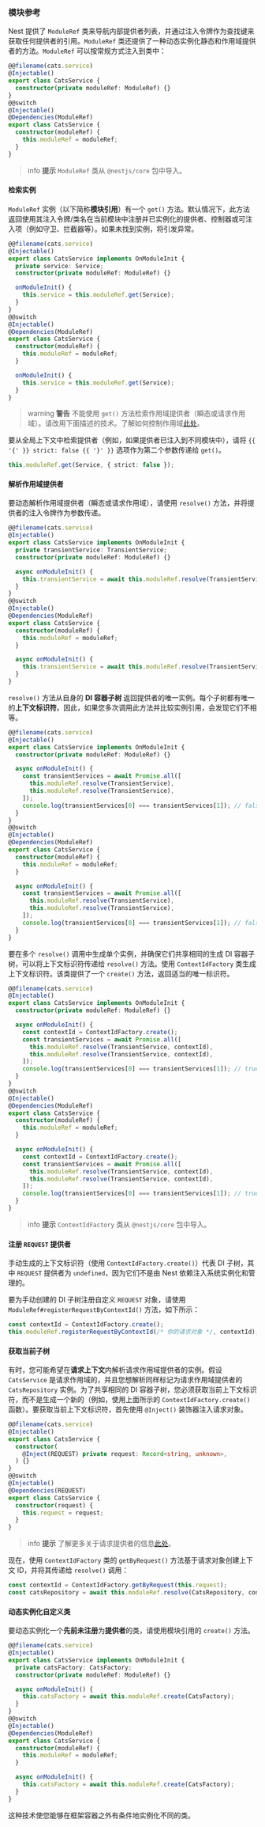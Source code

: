 ### 模块参考

Nest 提供了 `ModuleRef` 类来导航内部提供者列表，并通过注入令牌作为查找键来获取任何提供者的引用。`ModuleRef` 类还提供了一种动态实例化静态和作用域提供者的方法。`ModuleRef` 可以按常规方式注入到类中：

```typescript
@@filename(cats.service)
@Injectable()
export class CatsService {
  constructor(private moduleRef: ModuleRef) {}
}
@@switch
@Injectable()
@Dependencies(ModuleRef)
export class CatsService {
  constructor(moduleRef) {
    this.moduleRef = moduleRef;
  }
}
```

> info **提示** `ModuleRef` 类从 `@nestjs/core` 包中导入。

#### 检索实例

`ModuleRef` 实例（以下简称**模块引用**）有一个 `get()` 方法。默认情况下，此方法返回使用其注入令牌/类名在当前模块中注册并已实例化的提供者、控制器或可注入项（例如守卫、拦截器等）。如果未找到实例，将引发异常。

```typescript
@@filename(cats.service)
@Injectable()
export class CatsService implements OnModuleInit {
  private service: Service;
  constructor(private moduleRef: ModuleRef) {}

  onModuleInit() {
    this.service = this.moduleRef.get(Service);
  }
}
@@switch
@Injectable()
@Dependencies(ModuleRef)
export class CatsService {
  constructor(moduleRef) {
    this.moduleRef = moduleRef;
  }

  onModuleInit() {
    this.service = this.moduleRef.get(Service);
  }
}
```

> warning **警告** 不能使用 `get()` 方法检索作用域提供者（瞬态或请求作用域）。请改用下面描述的技术。了解如何控制作用域[此处](/fundamentals/injection-scopes)。

要从全局上下文中检索提供者（例如，如果提供者已注入到不同模块中），请将 `{{ '{' }} strict: false {{ '}' }}` 选项作为第二个参数传递给 `get()`。

```typescript
this.moduleRef.get(Service, { strict: false });
```

#### 解析作用域提供者

要动态解析作用域提供者（瞬态或请求作用域），请使用 `resolve()` 方法，并将提供者的注入令牌作为参数传递。

```typescript
@@filename(cats.service)
@Injectable()
export class CatsService implements OnModuleInit {
  private transientService: TransientService;
  constructor(private moduleRef: ModuleRef) {}

  async onModuleInit() {
    this.transientService = await this.moduleRef.resolve(TransientService);
  }
}
@@switch
@Injectable()
@Dependencies(ModuleRef)
export class CatsService {
  constructor(moduleRef) {
    this.moduleRef = moduleRef;
  }

  async onModuleInit() {
    this.transientService = await this.moduleRef.resolve(TransientService);
  }
}
```

`resolve()` 方法从自身的 **DI 容器子树** 返回提供者的唯一实例。每个子树都有唯一的**上下文标识符**。因此，如果您多次调用此方法并比较实例引用，会发现它们不相等。

```typescript
@@filename(cats.service)
@Injectable()
export class CatsService implements OnModuleInit {
  constructor(private moduleRef: ModuleRef) {}

  async onModuleInit() {
    const transientServices = await Promise.all([
      this.moduleRef.resolve(TransientService),
      this.moduleRef.resolve(TransientService),
    ]);
    console.log(transientServices[0] === transientServices[1]); // false
  }
}
@@switch
@Injectable()
@Dependencies(ModuleRef)
export class CatsService {
  constructor(moduleRef) {
    this.moduleRef = moduleRef;
  }

  async onModuleInit() {
    const transientServices = await Promise.all([
      this.moduleRef.resolve(TransientService),
      this.moduleRef.resolve(TransientService),
    ]);
    console.log(transientServices[0] === transientServices[1]); // false
  }
}
```

要在多个 `resolve()` 调用中生成单个实例，并确保它们共享相同的生成 DI 容器子树，可以将上下文标识符传递给 `resolve()` 方法。使用 `ContextIdFactory` 类生成上下文标识符。该类提供了一个 `create()` 方法，返回适当的唯一标识符。

```typescript
@@filename(cats.service)
@Injectable()
export class CatsService implements OnModuleInit {
  constructor(private moduleRef: ModuleRef) {}

  async onModuleInit() {
    const contextId = ContextIdFactory.create();
    const transientServices = await Promise.all([
      this.moduleRef.resolve(TransientService, contextId),
      this.moduleRef.resolve(TransientService, contextId),
    ]);
    console.log(transientServices[0] === transientServices[1]); // true
  }
}
@@switch
@Injectable()
@Dependencies(ModuleRef)
export class CatsService {
  constructor(moduleRef) {
    this.moduleRef = moduleRef;
  }

  async onModuleInit() {
    const contextId = ContextIdFactory.create();
    const transientServices = await Promise.all([
      this.moduleRef.resolve(TransientService, contextId),
      this.moduleRef.resolve(TransientService, contextId),
    ]);
    console.log(transientServices[0] === transientServices[1]); // true
  }
}
```

> info **提示** `ContextIdFactory` 类从 `@nestjs/core` 包中导入。

#### 注册 `REQUEST` 提供者

手动生成的上下文标识符（使用 `ContextIdFactory.create()`）代表 DI 子树，其中 `REQUEST` 提供者为 `undefined`，因为它们不是由 Nest 依赖注入系统实例化和管理的。

要为手动创建的 DI 子树注册自定义 `REQUEST` 对象，请使用 `ModuleRef#registerRequestByContextId()` 方法，如下所示：

```typescript
const contextId = ContextIdFactory.create();
this.moduleRef.registerRequestByContextId(/* 你的请求对象 */, contextId);
```

#### 获取当前子树

有时，您可能希望在**请求上下文**内解析请求作用域提供者的实例。假设 `CatsService` 是请求作用域的，并且您想解析同样标记为请求作用域提供者的 `CatsRepository` 实例。为了共享相同的 DI 容器子树，您必须获取当前上下文标识符，而不是生成一个新的（例如，使用上面所示的 `ContextIdFactory.create()` 函数）。要获取当前上下文标识符，首先使用 `@Inject()` 装饰器注入请求对象。

```typescript
@@filename(cats.service)
@Injectable()
export class CatsService {
  constructor(
    @Inject(REQUEST) private request: Record<string, unknown>,
  ) {}
}
@@switch
@Injectable()
@Dependencies(REQUEST)
export class CatsService {
  constructor(request) {
    this.request = request;
  }
}
```

> info **提示** 了解更多关于请求提供者的信息[此处](https://docs.nestjs.com/fundamentals/injection-scopes#request-provider)。

现在，使用 `ContextIdFactory` 类的 `getByRequest()` 方法基于请求对象创建上下文 ID，并将其传递给 `resolve()` 调用：

```typescript
const contextId = ContextIdFactory.getByRequest(this.request);
const catsRepository = await this.moduleRef.resolve(CatsRepository, contextId);
```

#### 动态实例化自定义类

要动态实例化一个**先前未注册**为**提供者**的类，请使用模块引用的 `create()` 方法。

```typescript
@@filename(cats.service)
@Injectable()
export class CatsService implements OnModuleInit {
  private catsFactory: CatsFactory;
  constructor(private moduleRef: ModuleRef) {}

  async onModuleInit() {
    this.catsFactory = await this.moduleRef.create(CatsFactory);
  }
}
@@switch
@Injectable()
@Dependencies(ModuleRef)
export class CatsService {
  constructor(moduleRef) {
    this.moduleRef = moduleRef;
  }

  async onModuleInit() {
    this.catsFactory = await this.moduleRef.create(CatsFactory);
  }
}
```

这种技术使您能够在框架容器之外有条件地实例化不同的类。

<app-banner-devtools></app-banner-devtools>
